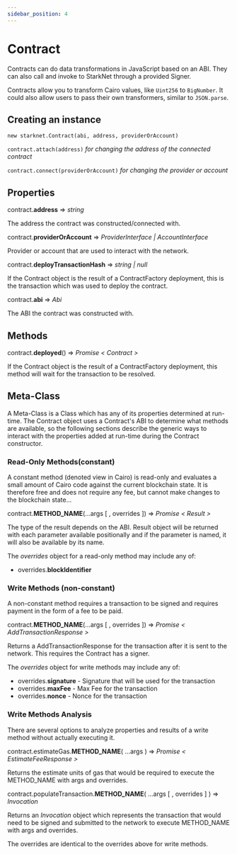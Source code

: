 ```yaml
---
sidebar_position: 4
---
```


# Contract

Contracts can do data transformations in JavaScript based on an ABI. They can also call and invoke to StarkNet through a provided Signer.

Contracts allow you to transform Cairo values, like `Uint256` to `BigNumber`. It could also allow users to pass their own transformers, similar to `JSON.parse`.

## Creating an instance

`new starknet.Contract(abi, address, providerOrAccount)`

`contract.attach(address)` _for changing the address of the connected contract_

`contract.connect(providerOrAccount)` _for changing the provider or account_

## Properties

contract.**address** => _string_

The address the contract was constructed/connected with.

contract.**providerOrAccount** => _ProviderInterface | AccountInterface_

Provider or account that are used to interact with the network.

contract.**deployTransactionHash** => _string | null_

If the Contract object is the result of a ContractFactory deployment, this is the transaction which was used to deploy the contract.

contract.**abi** => _Abi_

The ABI the contract was constructed with.

## Methods

contract.**deployed**() => _Promise < Contract >_

If the Contract object is the result of a ContractFactory deployment, this method will wait for the transaction to be resolved.

## Meta-Class

A Meta-Class is a Class which has any of its properties determined at run-time. The Contract object uses a Contract's ABI to determine what methods are available, so the following sections describe the generic ways to interact with the properties added at run-time during the Contract constructor.

### Read-Only Methods(constant)

A constant method (denoted view in Cairo) is read-only and evaluates a small amount of Cairo code against the current blockchain state. It is therefore free and does not require any fee, but cannot make changes to the blockchain state...

contract.**METHOD_NAME**(...args [ , overrides ]) => _Promise < Result >_

The type of the result depends on the ABI. Result object will be returned with each parameter available positionally and if the parameter is named, it will also be available by its name.

The _overrides_ object for a read-only method may include any of:

- overrides.**blockIdentifier**

### Write Methods (non-constant)

A non-constant method requires a transaction to be signed and requires payment in the form of a fee to be paid.

contract.**METHOD_NAME**(...args [ , overrides ]) => _Promise < AddTransactionResponse >_

Returns a AddTransactionResponse for the transaction after it is sent to the network. This requires the Contract has a signer.

The _overrides_ object for write methods may include any of:

- overrides.**signature** - Signature that will be used for the transaction
- overrides.**maxFee** - Max Fee for the transaction
- overrides.**nonce** - Nonce for the transaction

### Write Methods Analysis

There are several options to analyze properties and results of a write method without actually executing it.

contract.estimateGas.**METHOD_NAME**( ...args ) => _Promise < EstimateFeeResponse >_

Returns the estimate units of gas that would be required to execute the METHOD_NAME with args and overrides.

contract.populateTransaction.**METHOD_NAME**( ...args [ , overrides ] ) ⇒ _Invocation_

Returns an _Invocation_ object which represents the transaction that would need to be signed and submitted to the network to execute METHOD_NAME with args and overrides.

The overrides are identical to the overrides above for write methods.
